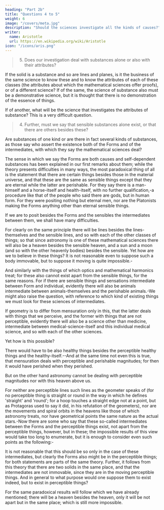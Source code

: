 ```yaml
---
heading: "Part 2b"
title: "Questions 4 to 5"
weight: 6
image: "/covers/meta.jpg"
description: "Should the sciences investigate all the kinds of causes?"
writer:
  name: Aristotle 
  url: https://en.wikipedia.org/wiki/Aristotle
icon: "/icons/aris.png"
---
```




> 5. Does our investigation deal with substances alone or also with their attributes? 

If the solid is a substance and so are lines and planes, is it the business of the same science to know these and to know the attributes of each of these classes (the attributes about which the mathematical sciences offer proofs), or of a different science? If of the same, the science of substance also must be a demonstrative science, but it is thought that there is no demonstration of the essence of things.

If of another, what will be the science that investigates the attributes of substance? This is a very difficult question.


> 4. Further, must we say that sensible substances alone exist, or that there are others besides these? 

Are substances of one kind or are there in fact several kinds of substances, as those say who assert the existence both of the Forms and of the intermediates, with which they say the mathematical sciences deal?

The sense in which we say the Forms are both causes and self-dependent substances has been explained in our first remarks about them; while the theory presents difficulties in many ways, the most paradoxical thing of all is the statement that there are certain things besides those in the material universe, and that these are the same as sensible things except that they are eternal while the latter are perishable. For they say there is a man-himself and a horse-itself and health-itself, with no further qualification,-a procedure like that of the people who said there are gods, but in human form. For they were positing nothing but eternal men, nor are the Platonists making the Forms anything other than eternal sensible things.

If we are to posit besides the Forms and the sensibles the intermediates between them, we shall have many difficulties. 

For clearly on the same principle there will be lines besides the lines-themselves and the sensible lines, and so with each of the other classes of things; so that since astronomy is one of these mathematical sciences there will also be a heaven besides the sensible heaven, and a sun and a moon (and so with the other heavenly bodies) besides the sensible. Yet how are we to believe in these things? It is not reasonable even to suppose such a body immovable, but to suppose it moving is quite impossible.-

And similarly with the things of which optics and mathematical harmonics treat; for these also cannot exist apart from the sensible things, for the same reasons. For if there are sensible things and sensations intermediate between Form and individual, evidently there will also be animals intermediate between animals-themselves and the perishable animals.-We might also raise the question, with reference to which kind of existing things we must look for these sciences of intermediates. 

If geometry is to differ from mensuration only in this, that the latter deals with things that we perceive, and the former with things that are not perceptible, evidently there will also be a science other than medicine, intermediate between medical-science-itself and this individual medical science, and so with each of the other sciences. 

Yet how is this possible? 

There would have to be also healthy things besides the perceptible healthy things and the healthy-itself.--And at the same time not even this is true, that mensuration deals with perceptible and perishable magnitudes; for then it would have perished when they perished.

But on the other hand astronomy cannot be dealing with perceptible magnitudes nor with this heaven above us. 

For neither are perceptible lines such lines as the geometer speaks of (for no perceptible thing is straight or round in the way in which he defines 'straight' and 'round'; for a hoop touches a straight edge not at a point, but as Protagoras used to say it did, in his refutation of the geometers), nor are the movements and spiral orbits in the heavens like those of which astronomy treats, nor have geometrical points the same nature as the actual stars.-Now there are some who say that these so-called intermediates between the Forms and the perceptible things exist, not apart from the perceptible things, however, but in these; the impossible results of this view would take too long to enumerate, but it is enough to consider even such points as the following:-

It is not reasonable that this should be so only in the case of these intermediates, but clearly the Forms also might be in the perceptible things; for both statements are parts of the same theory. Further, it follows from this theory that there are two solids in the same place, and that the intermediates are not immovable, since they are in the moving perceptible things. And in general to what purpose would one suppose them to exist indeed, but to exist in perceptible things? 

For the same paradoxical results will follow which we have already mentioned; there will be a heaven besides the heaven, only it will be not apart but in the same place; which is still more impossible.

